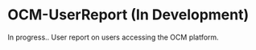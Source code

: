 
# OCM-UserReport (In Development)

In progress.. User report on users accessing the OCM platform.



